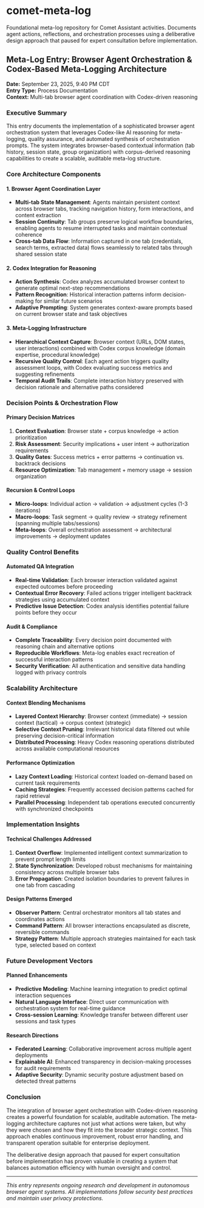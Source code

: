 # comet-meta-log

Foundational meta-log repository for Comet Assistant activities. Documents agent actions, reflections, and orchestration processes using a deliberative design approach that paused for expert consultation before implementation.

## Meta-Log Entry: Browser Agent Orchestration & Codex-Based Meta-Logging Architecture

**Date:** September 23, 2025, 9:40 PM CDT  
**Entry Type:** Process Documentation  
**Context:** Multi-tab browser agent coordination with Codex-driven reasoning

### Executive Summary

This entry documents the implementation of a sophisticated browser agent orchestration system that leverages Codex-like AI reasoning for meta-logging, quality assurance, and automated synthesis of orchestration prompts. The system integrates browser-based contextual information (tab history, session state, group organization) with corpus-derived reasoning capabilities to create a scalable, auditable meta-log structure.

### Core Architecture Components

#### 1. Browser Agent Coordination Layer
- **Multi-tab State Management**: Agents maintain persistent context across browser tabs, tracking navigation history, form interactions, and content extraction
- **Session Continuity**: Tab groups preserve logical workflow boundaries, enabling agents to resume interrupted tasks and maintain contextual coherence
- **Cross-tab Data Flow**: Information captured in one tab (credentials, search terms, extracted data) flows seamlessly to related tabs through shared session state

#### 2. Codex Integration for Reasoning
- **Action Synthesis**: Codex analyzes accumulated browser context to generate optimal next-step recommendations
- **Pattern Recognition**: Historical interaction patterns inform decision-making for similar future scenarios
- **Adaptive Prompting**: System generates context-aware prompts based on current browser state and task objectives

#### 3. Meta-Logging Infrastructure
- **Hierarchical Context Capture**: Browser context (URLs, DOM states, user interactions) combined with Codex corpus knowledge (domain expertise, procedural knowledge)
- **Recursive Quality Control**: Each agent action triggers quality assessment loops, with Codex evaluating success metrics and suggesting refinements
- **Temporal Audit Trails**: Complete interaction history preserved with decision rationale and alternative paths considered

### Decision Points & Orchestration Flow

#### Primary Decision Matrices
1. **Context Evaluation**: Browser state + corpus knowledge → action prioritization
2. **Risk Assessment**: Security implications + user intent → authorization requirements
3. **Quality Gates**: Success metrics + error patterns → continuation vs. backtrack decisions
4. **Resource Optimization**: Tab management + memory usage → session organization

#### Recursion & Control Loops
- **Micro-loops**: Individual action → validation → adjustment cycles (1-3 iterations)
- **Macro-loops**: Task segment → quality review → strategy refinement (spanning multiple tabs/sessions)
- **Meta-loops**: Overall orchestration assessment → architectural improvements → deployment updates

### Quality Control Benefits

#### Automated QA Integration
- **Real-time Validation**: Each browser interaction validated against expected outcomes before proceeding
- **Contextual Error Recovery**: Failed actions trigger intelligent backtrack strategies using accumulated context
- **Predictive Issue Detection**: Codex analysis identifies potential failure points before they occur

#### Audit & Compliance
- **Complete Traceability**: Every decision point documented with reasoning chain and alternative options
- **Reproducible Workflows**: Meta-log enables exact recreation of successful interaction patterns
- **Security Verification**: All authentication and sensitive data handling logged with privacy controls

### Scalability Architecture

#### Context Blending Mechanisms
- **Layered Context Hierarchy**: Browser context (immediate) → session context (tactical) → corpus context (strategic)
- **Selective Context Pruning**: Irrelevant historical data filtered out while preserving decision-critical information
- **Distributed Processing**: Heavy Codex reasoning operations distributed across available computational resources

#### Performance Optimization
- **Lazy Context Loading**: Historical context loaded on-demand based on current task requirements
- **Caching Strategies**: Frequently accessed decision patterns cached for rapid retrieval
- **Parallel Processing**: Independent tab operations executed concurrently with synchronized checkpoints

### Implementation Insights

#### Technical Challenges Addressed
1. **Context Overflow**: Implemented intelligent context summarization to prevent prompt length limits
2. **State Synchronization**: Developed robust mechanisms for maintaining consistency across multiple browser tabs
3. **Error Propagation**: Created isolation boundaries to prevent failures in one tab from cascading

#### Design Patterns Emerged
- **Observer Pattern**: Central orchestrator monitors all tab states and coordinates actions
- **Command Pattern**: All browser interactions encapsulated as discrete, reversible commands
- **Strategy Pattern**: Multiple approach strategies maintained for each task type, selected based on context

### Future Development Vectors

#### Planned Enhancements
- **Predictive Modeling**: Machine learning integration to predict optimal interaction sequences
- **Natural Language Interface**: Direct user communication with orchestration system for real-time guidance
- **Cross-session Learning**: Knowledge transfer between different user sessions and task types

#### Research Directions
- **Federated Learning**: Collaborative improvement across multiple agent deployments
- **Explainable AI**: Enhanced transparency in decision-making processes for audit requirements
- **Adaptive Security**: Dynamic security posture adjustment based on detected threat patterns

### Conclusion

The integration of browser agent orchestration with Codex-driven reasoning creates a powerful foundation for scalable, auditable automation. The meta-logging architecture captures not just what actions were taken, but why they were chosen and how they fit into the broader strategic context. This approach enables continuous improvement, robust error handling, and transparent operation suitable for enterprise deployment.

The deliberative design approach that paused for expert consultation before implementation has proven valuable in creating a system that balances automation efficiency with human oversight and control.

---

*This entry represents ongoing research and development in autonomous browser agent systems. All implementations follow security best practices and maintain user privacy protections.*
